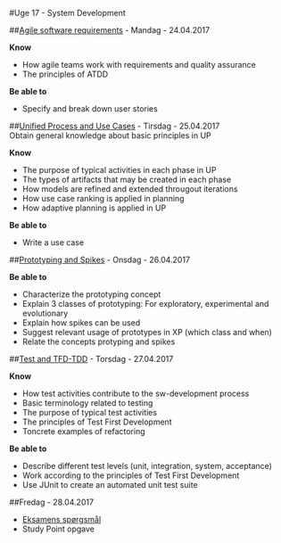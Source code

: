 #Uge 17 - System Development

##[Agile software requirements](Agile_software_requirements.md) - Mandag - 24.04.2017

**Know**
- How agile teams work with requirements and quality assurance
- The principles of ATDD

**Be able to**
- Specify and break down user stories 

##[Unified Process and Use Cases](Unified_Process_and_Use_Cases.md) - Tirsdag - 25.04.2017  
Obtain general knowledge about basic principles in UP

**Know**
- The purpose of typical activities in each phase in UP
- The types of artifacts that may be created in each phase
- How models are refined and extended througout iterations
- How use case ranking is applied in planning
- How adaptive planning is applied in UP

**Be able to**
- Write a use case

##[Prototyping and Spikes](Prototyping_and_Spikes.md) - Onsdag - 26.04.2017

**Be able to**
- Characterize the prototyping concept
- Explain 3 classes of prototyping: For exploratory, experimental and evolutionary
- Explain how spikes can be used
- Suggest relevant usage of prototypes in XP (which class and when)
- Relate the concepts protyping and spikes

##[Test and TFD-TDD](Test_and_TFD-TDD.md) - Torsdag - 27.04.2017

**Know**
- How test activities contribute to the sw-development process
- Basic terminology related to testing
- The purpose of typical test activities
- The principles of Test First Development
- Toncrete examples of refactoring

**Be able to**
- Describe different test levels (unit, integration, system, acceptance)
- Work according to the principles of Test First Development
- Use JUnit to create an automated unit test suite

##Fredag - 28.04.2017
* [Eksamens spørgsmål](Exam_Questions_week_2.pdf)
* Study Point opgave
